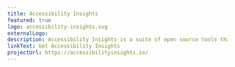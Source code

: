 ```yaml
---
title: Accessibility Insights
featured: true
logo: accessibility-insights.svg
externalLogo:
description: Accessibility Insights is a suite of open source tools that help developers find and fix accessibility issues in Web, Windows and Android applications.
linkText: Get Accessibility Insights
projectUrl: https://accessibilityinsights.io/
---
```

